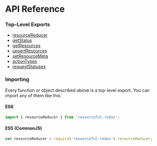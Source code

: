 # API Reference

### Top-Level Exports

* [resourceReducer](/docs/api-reference/resource-reducer.md)
* [getStatus](/docs/api-reference/get-status.md)
* [getResources](/docs/api-reference/get-resources.md)
* [upsertResources](/docs/api-reference/upsert-resources.md)
* [setResourceMeta](/docs/api-reference/set-resource-meta.md)
* [actionTypes](/docs/api-reference/action-types.md)
* [requestStatuses](/docs/api-reference/request-statuses.md)

### Importing

Every function or object described above is a top-level export. You can import
any of them like this:

#### ES6

```js
import { resourceReducer } from 'resourceful-redux';
```

#### ES5 (CommonJS)

```js
var resourceReducer = require('resourceful-redux').resourceReducer;
```
